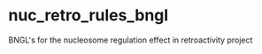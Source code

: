 nuc_retro_rules_bngl
====================

BNGL's for the nucleosome regulation effect in retroactivity project

